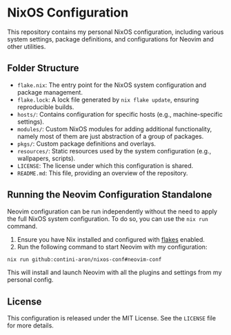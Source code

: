 # NixOS Configuration

This repository contains my personal NixOS configuration, including various system settings, package definitions, and configurations for Neovim and other utilities.

## Folder Structure

- `flake.nix`: The entry point for the NixOS system configuration and package management.
- `flake.lock`: A lock file generated by `nix flake update`, ensuring reproducible builds.
- `hosts/`: Contains configuration for specific hosts (e.g., machine-specific settings).
- `modules/`: Custom NixOS modules for adding additional functionality, namely most of them are just abstraction of a group of packages.
- `pkgs/`: Custom package definitions and overlays.
- `resources/`: Static resources used by the system configuration (e.g., wallpapers, scripts).
- `LICENSE`: The license under which this configuration is shared.
- `README.md`: This file, providing an overview of the repository.

## Running the Neovim Configuration Standalone

Neovim configuration can be run independently without the need to apply the full NixOS system configuration. To do so, you can use the `nix run` command. 

1. Ensure you have Nix installed and configured with [flakes](https://nixos.wiki/wiki/Flakes) enabled.
2. Run the following command to start Neovim with my configuration:

```bash
nix run github:contini-aron/nixos-conf#neovim-conf
```

This will install and launch Neovim with all the plugins and settings from my personal config.

## License

This configuration is released under the MIT License. See the `LICENSE` file for more details.

